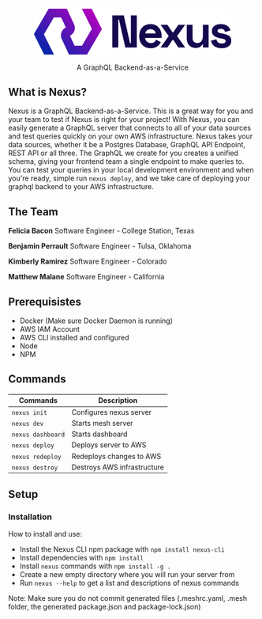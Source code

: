 <!-- # ![Nexus-Logo](https://github.com/Capstone-Team4/nexus-dashboard/blob/main/frontend/src/logo.png)
 -->
<p align="center">
  <img width="400px" src="https://github.com/Capstone-Team4/nexus-cli/blob/readme/images/logo.png" alt="Nexus" />
</p>

<p align="center">A GraphQL Backend-as-a-Service</p>

## What is Nexus?

Nexus is a GraphQL Backend-as-a-Service. This is a great way for you and your team to test if Nexus is right for your project! With Nexus, you can easily generate a GraphQL server that connects to all of your data sources and test queries quickly on your own AWS infrastructure. Nexus takes your data sources, whether it be a Postgres Database, GraphQL API Endpoint, REST API or all three. The GraphQL we create for you creates a unified schema, giving your frontend team a single endpoint to make queries to. You can test your queries in your local development environment and when you're ready, simple run `nexus deploy`, and we take care of deploying your graphql backend to your AWS infrastructure.

## The Team

**Felicia Bacon** Software Engineer - College Station, Texas

**Benjamin Perrault** Software Engineer - Tulsa, Oklahoma

**Kimberly Ramirez** Software Engineer - Colorado

**Matthew Malane** Software Engineer - California

## Prerequisistes

- Docker (Make sure Docker Daemon is running)
- AWS IAM Account
- AWS CLI installed and configured
- Node
- NPM

## Commands

| Commands          | Description                 |
| ----------------- | --------------------------- |
| `nexus init`      | Configures nexus server     |
| `nexus dev`       | Starts mesh server          |
| `nexus dashboard` | Starts dashboard            |
| `nexus deploy`    | Deploys server to AWS       |
| `nexus redeploy`  | Redeploys changes to AWS    |
| `nexus destroy`   | Destroys AWS infrastructure |

## Setup

### Installation

How to install and use:

- Install the Nexus CLI npm package with `npm install nexus-cli`
- Install dependencies with `npm install`
- Install `nexus` commands with `npm install -g .`
- Create a new empty directory where you will run your server from
- Run `nexus --help` to get a list and descriptions of nexus commands

Note: Make sure you do not commit generated files (.meshrc.yaml, .mesh folder, the generated package.json and package-lock.json)
